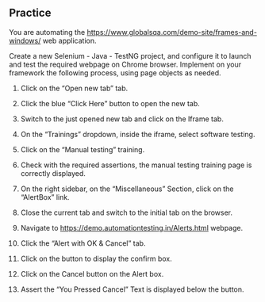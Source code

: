 ## Practice

You are automating the  https://www.globalsqa.com/demo-site/frames-and-windows/ web application.

Create a new Selenium - Java - TestNG project, and configure it to launch and test the required webpage on Chrome browser. Implement on your framework the following process, using page objects as needed.

1. Click on the “Open new tab” tab.


2. Click the blue “Click Here” button to open the new tab.


3. Switch to the just opened new tab and click on the Iframe tab.


4. On the “Trainings” dropdown, inside the iframe, select software testing.


5. Click on the “Manual testing” training.


6. Check with the required assertions, the manual testing training page is correctly displayed.


7. On the right sidebar, on the “Miscellaneous” Section, click on the “AlertBox” link.


8. Close the current tab and switch to the initial tab on the browser.


9. Navigate to https://demo.automationtesting.in/Alerts.html webpage.


10. Click the “Alert with OK & Cancel” tab.


11. Click on the button to display the confirm box.


12. Click on the Cancel button on the Alert box.


13. Assert the “You Pressed Cancel” Text is displayed below the button.